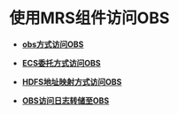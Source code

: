 # 使用MRS组件访问OBS<a name="ZH-CN_TOPIC_0173178744"></a>

-   **[obs方式访问OBS](obs方式访问OBS.md)**  

-   **[ECS委托方式访问OBS](ECS委托方式访问OBS.md)**  

-   **[HDFS地址映射方式访问OBS](HDFS地址映射方式访问OBS.md)**  

-   **[OBS访问日志转储至OBS](OBS访问日志转储至OBS.md)**  


